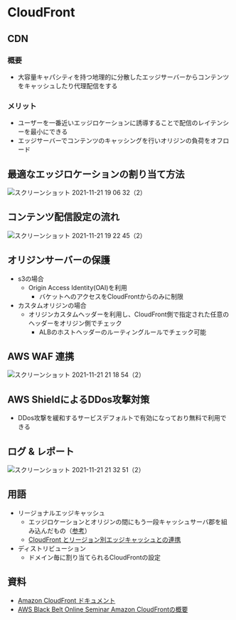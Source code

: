 # CloudFront
## CDN
### 概要
- 大容量キャパシティを持つ地理的に分散したエッジサーバーからコンテンツをキャッシュしたり代理配信をする
### メリット
- ユーザーを一番近いエッジロケーションに誘導することで配信のレイテンシーを最小にできる
- エッジサーバーでコンテンツのキャッシングを行いオリジンの負荷をオフロード

## 最適なエッジロケーションの割り当て方法
![スクリーンショット 2021-11-21 19 06 32（2）](https://user-images.githubusercontent.com/49634472/142757843-cd7daa58-c8bc-4fdc-9fd2-22f724482690.png)

## コンテンツ配信設定の流れ
![スクリーンショット 2021-11-21 19 22 45（2）](https://user-images.githubusercontent.com/49634472/142758150-d32dbd34-960b-4d7b-8dd9-09ec7e91e91f.png)

## オリジンサーバーの保護
- s3の場合
  - Origin Access Identity(OAI)を利用
    - バケットへのアクセスをCloudFrontからのみに制限
- カスタムオリジンの場合
  - オリジンカスタムヘッダーを利用し、CloudFront側で指定された任意のヘッダーをオリジン側でチェック
    - ALBのホストヘッダーのルーティングルールでチェック可能

## AWS WAF 連携
![スクリーンショット 2021-11-21 21 18 54（2）](https://user-images.githubusercontent.com/49634472/142761473-d6a229a2-f19a-418f-b1ed-5e186eb00b86.png)

## AWS ShieldによるDDos攻撃対策
- DDos攻撃を緩和するサービスデフォルトで有効になっており無料で利用できる

## ログ & レポート
![スクリーンショット 2021-11-21 21 32 51（2）](https://user-images.githubusercontent.com/49634472/142761983-1f975e18-8d89-4343-8af7-f5187aac7056.png)


## 用語
- リージョナルエッジキャッシュ
  - エッジロケーションとオリジンの間にもう一段キャッシュサーバ郡を組み込んだもの（[参考](https://dev.classmethod.jp/articles/cloudfront-regional-edge-cache/)）
  - [CloudFront とリージョン別エッジキャッシュとの連携](https://docs.aws.amazon.com/ja_jp/AmazonCloudFront/latest/DeveloperGuide/HowCloudFrontWorks.html#CloudFrontRegionaledgecaches) 
- ディストリビューション
  - ドメイン毎に割り当てられるCloudFrontの設定

## 資料
- [Amazon CloudFront ドキュメント](https://docs.aws.amazon.com/ja_jp/cloudfront/index.html)
- [AWS Black Belt Online Seminar Amazon CloudFrontの概要](https://youtu.be/mmRKzzOvJJY)
